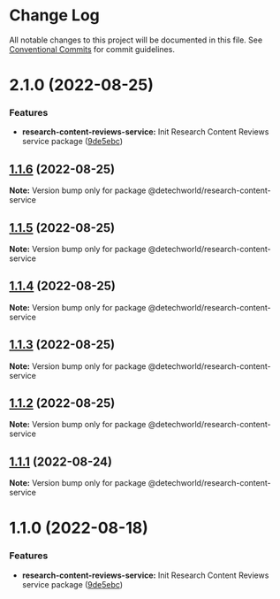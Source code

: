 # Change Log

All notable changes to this project will be documented in this file.
See [Conventional Commits](https://conventionalcommits.org) for commit guidelines.

# 2.1.0 (2022-08-25)


### Features

* **research-content-reviews-service:** Init Research Content Reviews service package ([9de5ebc](https://github.com/detechworld/tto-packages/commit/9de5ebc3e4263dc5c457f86cd5373a9d3127d8c6))





## [1.1.6](https://github.com/detechworld/tto-packages/compare/@detechworld/research-content-service@1.1.5...@detechworld/research-content-service@1.1.6) (2022-08-25)

**Note:** Version bump only for package @detechworld/research-content-service





## [1.1.5](https://github.com/detechworld/tto-packages/compare/@detechworld/research-content-service@1.1.4...@detechworld/research-content-service@1.1.5) (2022-08-25)

**Note:** Version bump only for package @detechworld/research-content-service





## [1.1.4](https://github.com/detechworld/tto-packages/compare/@detechworld/research-content-service@1.1.3...@detechworld/research-content-service@1.1.4) (2022-08-25)

**Note:** Version bump only for package @detechworld/research-content-service





## [1.1.3](https://github.com/detechworld/tto-packages/compare/@detechworld/research-content-service@1.1.2...@detechworld/research-content-service@1.1.3) (2022-08-25)

**Note:** Version bump only for package @detechworld/research-content-service





## [1.1.2](https://github.com/detechworld/tto-packages/compare/@detechworld/research-content-service@1.1.1...@detechworld/research-content-service@1.1.2) (2022-08-25)

**Note:** Version bump only for package @detechworld/research-content-service





## [1.1.1](https://github.com/detechworld/tto-packages/compare/@detechworld/research-content-service@1.1.0...@detechworld/research-content-service@1.1.1) (2022-08-24)

**Note:** Version bump only for package @detechworld/research-content-service





# 1.1.0 (2022-08-18)


### Features

* **research-content-reviews-service:** Init Research Content Reviews service package ([9de5ebc](https://github.com/detechworld/tto-packages/commit/9de5ebc3e4263dc5c457f86cd5373a9d3127d8c6))
